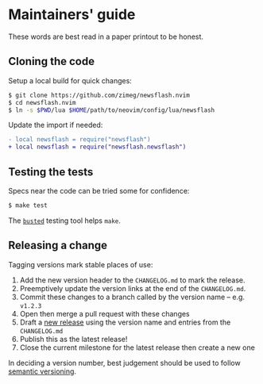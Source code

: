 # Maintainers' guide

These words are best read in a paper printout to be honest.

## Cloning the code

Setup a local build for quick changes:

```sh
$ git clone https://github.com/zimeg/newsflash.nvim
$ cd newsflash.nvim
$ ln -s $PWD/lua $HOME/path/to/neovim/config/lua/newsflash
```

Update the import if needed:

```diff
- local newsflash = require("newsflash")
+ local newsflash = require("newsflash.newsflash")
```

## Testing the tests

Specs near the code can be tried some for confidence:

```sh
$ make test
```

The [`busted`][busted] testing tool helps `make`.

## Releasing a change

Tagging versions mark stable places of use:

1. Add the new version header to the `CHANGELOG.md` to mark the release.
2. Preemptively update the version links at the end of the `CHANGELOG.md`.
3. Commit these changes to a branch called by the version name – e.g. `v1.2.3`
4. Open then merge a pull request with these changes
5. Draft a [new release][releases] using the version name and entries from the `CHANGELOG.md`
6. Publish this as the latest release!
7. Close the current milestone for the latest release then create a new one

In deciding a version number, best judgement should be used to follow [semantic versioning][semver].

[busted]: https://github.com/lunarmodules/busted
[releases]: https://github.com/zimeg/newsflash.nvim/releases
[semver]: https://semver.org/spec/v2.0.0.html
